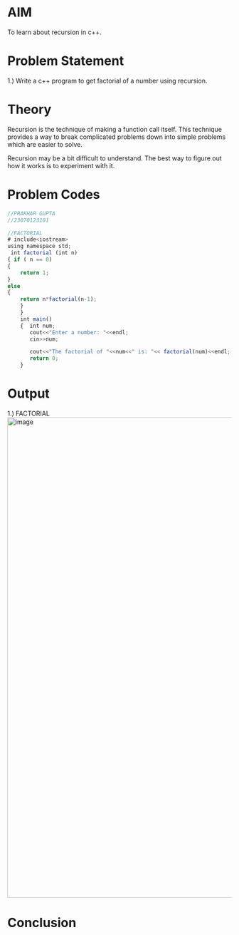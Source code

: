 # AIM
To learn about recursion in c++.

# Problem Statement
1.) Write a c++ program to get factorial of a number using recursion.

# Theory

Recursion is the technique of making a function call itself. This technique provides a way to break complicated problems down into simple problems which are easier to solve.

Recursion may be a bit difficult to understand. The best way to figure out how it works is to experiment with it.


# Problem Codes
```javascript
//PRAKHAR GUPTA
//23070123101

//FACTORIAL
# include<iostream>
using namespace std;
 int factorial (int n)
{ if ( n == 0)
{
    return 1;
}
else 
{
    return n*factorial(n-1);
    }
    }
    int main()
    {  int num;
       cout<<"Enter a number: "<<endl;
       cin>>num;

       cout<<"The factorial of "<<num<<" is: "<< factorial(num)<<endl;
       return 0;
    }
```

# Output
1.) FACTORIAL
<img width="1079" alt="image" src="https://github.com/user-attachments/assets/d2b7dbd1-885a-4e77-bba0-2e80dbf159ce">




# Conclusion

